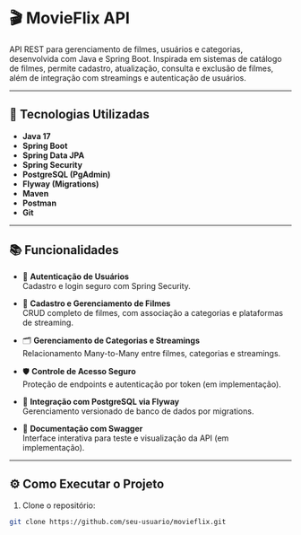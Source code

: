 # 🎬 MovieFlix API

API REST para gerenciamento de filmes, usuários e categorias, desenvolvida com Java e Spring Boot. Inspirada em sistemas de catálogo de filmes, permite cadastro, atualização, consulta e exclusão de filmes, além de integração com streamings e autenticação de usuários.

---

## 🚀 Tecnologias Utilizadas

- **Java 17**
- **Spring Boot**
- **Spring Data JPA**
- **Spring Security**
- **PostgreSQL (PgAdmin)**
- **Flyway (Migrations)**
- **Maven**
- **Postman**
- **Git**

---

## 📚 Funcionalidades

- 🔐 **Autenticação de Usuários**  
  Cadastro e login seguro com Spring Security.

- 🎥 **Cadastro e Gerenciamento de Filmes**  
  CRUD completo de filmes, com associação a categorias e plataformas de streaming.

- 🗂️ **Gerenciamento de Categorias e Streamings**  
  Relacionamento Many-to-Many entre filmes, categorias e streamings.

- 🛡️ **Controle de Acesso Seguro**  
  Proteção de endpoints e autenticação por token (em implementação).

- 🧩 **Integração com PostgreSQL via Flyway**  
  Gerenciamento versionado de banco de dados por migrations.

- 📑 **Documentação com Swagger**  
  Interface interativa para teste e visualização da API (em implementação).

---

## ⚙️ Como Executar o Projeto

1. Clone o repositório:
```bash
git clone https://github.com/seu-usuario/movieflix.git

